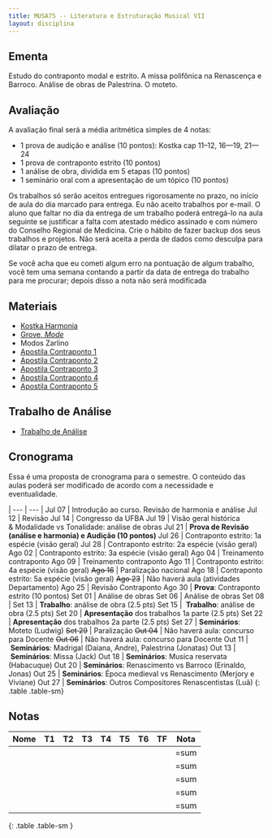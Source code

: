 ```yaml
---
title: MUSA75 -- Literatura e Estruturação Musical VII
layout: disciplina
---
```


## Ementa

Estudo do contraponto modal e estrito. A missa polifônica na Renascença e Barroco. Análise de obras de Palestrina. O moteto.

## Avaliação

A avaliação final será a média aritmética simples de 4 notas:

  * 1 prova de audição e análise (10 pontos): Kostka cap 11–12, 16—19, 21—24
  * 1 prova de contraponto estrito (10 pontos)
  * 1 análise de obra, dividida em 5 etapas (10 pontos)
  * 1 seminário oral com a apresentação de um tópico (10 pontos)

Os trabalhos só serão aceitos entregues rigorosamente no prazo, no
início de aula do dia marcado para entrega. Eu não aceito trabalhos por
e-mail. O aluno que faltar no dia da entrega de um trabalho poderá
entregá-lo na aula seguinte se justificar a falta com atestado médico
assinado e com número do Conselho Regional de Medicina. Crie o hábito de
fazer backup dos seus trabalhos e projetos. Não será aceita a perda de
dados como desculpa para dilatar o prazo de entrega.

Se você acha que eu cometi algum erro na pontuação de algum trabalho,
você tem uma semana contando a partir da data de entrega do trabalho
para me procurar; depois disso a nota não será modificada

## Materiais

  * [Kostka Harmonia](http://genosmus.com/aulas/Kostka%20Tonal%20Harmony%20Traduzido.pdf)
  * [Grove, _Mode_](http://genosmus.com/aulas/Mode.pdf)
  * Modos Zarlino
  * [Apostila Contraponto 1](http://genosmus.com/aulas/Contraponto%201.pdf)
  * [Apostila Contraponto 2](http://genosmus.com/aulas/Contraponto%202.pdf)
  * [Apostila Contraponto 3](http://genosmus.com/aulas/Contraponto%203.pdf)
  * [Apostila Contraponto 4](http://genosmus.com/aulas/Contraponto%204.pdf)
  * [Apostila Contraponto 5](http://genosmus.com/aulas/Contraponto%205.pdf)

## Trabalho de Análise

  * [Trabalho de Análise](http://genosmus.com/ensino/musa75-literatura-e-estruturacao-musical-7/trabalho-analise/)


## Cronograma

Essa é uma proposta de cronograma para o semestre. O conteúdo das aulas poderá ser modificado de acordo com a necessidade e eventualidade.

| --- | --- |
Jul 07 | Introdução ao curso. Revisão de harmonia e análise
Jul 12 | Revisão
Jul 14 | Congresso da UFBA
Jul 19 | Visão geral histórica & Modalidade vs Tonalidade: análise de obras
Jul 21 | **Prova de Revisão (análise e harmonia) e Audição (10 pontos)**
Jul 26 | Contraponto estrito: 1a espécie (visão geral)
Jul 28 | Contraponto estrito: 2a espécie (visão geral)
Ago 02 | Contraponto estrito: 3a espécie (visão geral)
Ago 04 | Treinamento contraponto
Ago 09 | Treinamento contraponto
Ago 11 | Contraponto estrito: 4a espécie (visão geral)
<del>Ago 16</del> | Paralização nacional
Ago 18 | Contraponto estrito: 5a espécie (visão geral)
<del>Ago 23</del> | Não haverá aula (atividades Departamento)
Ago 25 | Revisão Contraponto
Ago 30 | **Prova**: Contraponto estrito (10 pontos)
Set 01 | Análise de obras
Set 06 | Análise de obras
Set 08 |
Set 13 | **Trabalho**: análise de obra (2.5 pts)
Set 15 |  **Trabalho**: análise de obra (2.5 pts)
Set 20 | **Apresentação** dos trabalhos 1a parte (2.5 pts)
Set 22 | **Apresentação** dos trabalhos 2a parte (2.5 pts)
Set 27 | **Seminários**: Moteto (Ludwig)
<del>Set 29</del> | Paralização
<del>Out 04</del> | Não haverá aula: concurso para Docente
<del>Out 06</del> | Não haverá aula: concurso para Docente
Out 11 | **Seminários**: Madrigal (Daiana, Andre), Palestrina (Jonatas)
Out 13 | **Seminários**: Missa (Jack)
Out 18 | **Seminários**: Musica reservata (Habacuque)
Out 20 | **Seminários**: Renascimento vs Barroco (Erinaldo, Jonas)
Out 25 | **Seminários**: Época medieval vs Renascimento (Merjory e Viviane)
Out 27 | **Seminários**: Outros Compositores Renascentistas (Luã)
{: .table .table-sm}

## Notas


| Nome | T1 | T2 | T3 | T4 | T5 | T6 | TF | Nota |
|------|----|----|----|----|----|----|----|------|
|      |    |    |    |    |    |    |    | =sum |
|      |    |    |    |    |    |    |    | =sum |
|      |    |    |    |    |    |    |    | =sum |
|      |    |    |    |    |    |    |    | =sum |
|      |    |    |    |    |    |    |    | =sum |
{: .table .table-sm }

